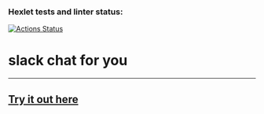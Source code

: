 ### Hexlet tests and linter status:
[![Actions Status](https://github.com/nndrey/frontend-project-12/actions/workflows/hexlet-check.yml/badge.svg)](https://github.com/nndrey/frontend-project-12/actions)

# slack chat for you
---
## [Try it out here](https://frontend-project-12-14fb.onrender.com)